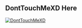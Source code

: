## DontTouchMeXD Here

[![DontTouchMeXD](https://github-readme-stats.vercel.app/api?username=DontTouchMeXD)](https://github.com/DontTouchMeXD)

